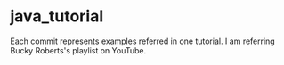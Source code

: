 # java_tutorial
Each commit represents examples referred in one tutorial. I am referring Bucky Roberts's playlist on YouTube.
